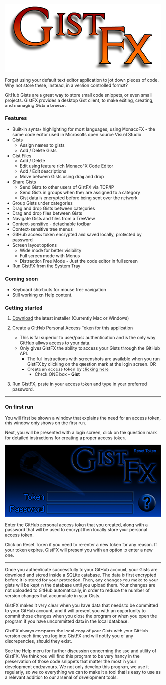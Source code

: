 ![Login image](./img/Logo.png)

Forget using your default text editor application to jot down pieces of
code. Why not store these, instead, in a version controlled format?

GitHub Gists are a great way to store small code snippets, or even small
projects. GistFX provides a desktop Gist client, to make editing, creating, and
managing Gists a breeze.

### Features
  - Built-in syntax highlighting for most  languages, using MonacoFX  - the same code editor used in Microsofts open source Visual Studio
  - Gists
    - Assign names to gists
    - Add / Delete Gists
  - Gist Files
    - Add / Delete
    - Edit using feature rich MonacoFX Code Editor
    - Add / Edit descriptions
    - Move between Gists using drag and drop
  - Share Gists
    - Send Gists to other users of GistFX via TCP/IP
    - Send Gists in groups when they are assigned to a category
    - Gist data is encrypted before being sent over the network
  - Group Gists under categories
  - Drag and drop Gists between categories
  - Drag and drop files between Gists
  - Navigate Gists and files from a TreeView
  - Context-sensitive - detachable toolbar
  - Context-sensitive tree menus
  - GitHub access token encrypted and saved locally, protected by password
  - Screen layout options
    - Wide mode for better visibility
    - Full screen mode with Menus
    - Distraction Free Mode - Just the code editor in full screen
  - Run GistFX from the System Tray
  
### Coming soon
  - Keyboard shortcuts for mouse free navigation
  - Still working on Help content.
### Getting started


  1. [Download](https://github.com/RedmondSims/GistFX/releases/tag/3.4.0) the latest installer (Currently Mac or Windows)

  2. Create a GitHub Personal Access Token for this application
     - This is far superior to user/pass authentication and is the only way GitHub allows access to your data.
     - Only gives GistFX the ability to access your Gists through the GitHub API.
       - The full instructions with screenshots are available when you run GistFX by clicking on the question mark at the login screen. OR
       - Create an access token by [clicking here](https://github.com/settings/tokens/new)
         - Check ONE box - **Gist**
    
  3. Run GistFX, paste in your access token and type in your preferred password.
---

### On first run

You will first be shown a window that explains the need for an access token, this window only shows on the first run.

Next, you will be presented with a login screen, click on the question mark for detailed instructions for creating a proper access token.

 ![Login image](./img/GistFX-Login.png) 

Enter the GitHub personal access token that you created, along with a password that will be used to encrypt then locally store your personal access token.

Click on Reset Token if you need to re-enter a new token for any reason. If your token expires, GistFX will present you with an option to enter a new one.

---

Once you authenticate successfully to your GitHub account, your Gists are download and stored inside a SQLite database. The data is first encrypted before it is stored for your protection. Then, any changes you make to your gists will be kept in the database until you upload them. Your changes are not uploaded to GitHub automatically, in order to reduce the number of version changes that accumulate in your Gists.

GistFX makes it very clear when you have data that needs to be committed to your GitHub account, and it will present you with an opportunity to commit those changes when you close the program or when you open the program if you have uncommitted data in the local database.

GistFX always compares the local copy of your Gists with your GitHub version each time you log into GistFX and will notify you of any discrepencies, should they exist.

See the Help menu for further discussion concerning the use and utility of GistFX. We think you will find this program to be very handy in the preservation of those code snippets that matter the most in your development endeavours. We not only develop this program, we use it regularly, so we do everything we can to make it a tool that is easy to use as a relevant addition to our arsenal of development tools.
